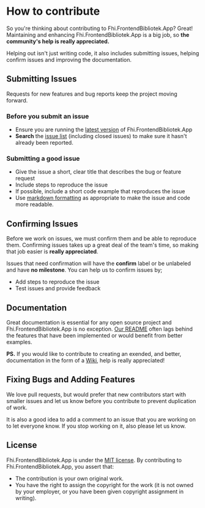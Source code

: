 # How to contribute

So you're thinking about contributing to Fhi.FrontendBibliotek.App? Great! Maintaining and enhancing Fhi.FrontendBibliotek.App is a big job, so **the community's help is really appreciated.**

Helping out isn't just writing code, it also includes submitting issues, helping confirm issues and improving the documentation.

## Submitting Issues

Requests for new features and bug reports keep the project moving forward.

### Before you submit an issue

- Ensure you are running the [latest version](https://github.com/folkehelseinstituttet/Fhi.FrontendBibliotek.App/releases) of Fhi.FrontendBibliotek.App
- **Search** the [issue list](https://github.com/folkehelseinstituttet/Fhi.FrontendBibliotek.App/issues?utf8=✓&q=is%3Aissue) (including closed issues) to make sure it hasn't already been reported.

### Submitting a good issue

- Give the issue a short, clear title that describes the bug or feature request
- Include steps to reproduce the issue
- If possible, include a short code example that reproduces the issue
- Use [markdown formatting](https://guides.github.com/features/mastering-markdown/) as appropriate to make the issue and code more readable.

## Confirming Issues

Before we work on issues, we must confirm them and be able to reproduce them. Confirming issues takes up a great deal of the team's time, so making that job easier is **really appreciated**.

Issues that need confirmation will have the **confirm** label or be unlabeled and have **no milestone**. You can help us to confirm issues by;

- Add steps to reproduce the issue
- Test issues and provide feedback

## Documentation

Great documentation is essential for any open source project and Fhi.FrontendBibliotek.App is no exception. [Our README](https://github.com/folkehelseinstituttet/Fhi.FrontendBibliotek.App/blob/dev/README.md) often lags behind the features that have been implemented or would benefit from better examples.

**PS.** If you would like to contribute to creating an exended, and better, documentation in the form of a [Wiki](https://github.com/folkehelseinstituttet/Fhi.FrontendBibliotek.App/wiki), help is really appreciated!

## Fixing Bugs and Adding Features

We love pull requests, but would prefer that new contributors start with smaller issues and let us know before you contribute to prevent duplication of work.

It is also a good idea to add a comment to an issue that you are working on to let everyone know. If you stop working on it, also please let us know.

## License

Fhi.FrontendBibliotek.App is under the [MIT license](https://github.com/folkehelseinstituttet/Fhi.FrontendBibliotek.App/blob/dev/LICENSE). By contributing to Fhi.FrontendBibliotek.App, you assert that:

- The contribution is your own original work.
- You have the right to assign the copyright for the work (it is not owned by your employer, or
  you have been given copyright assignment in writing).
